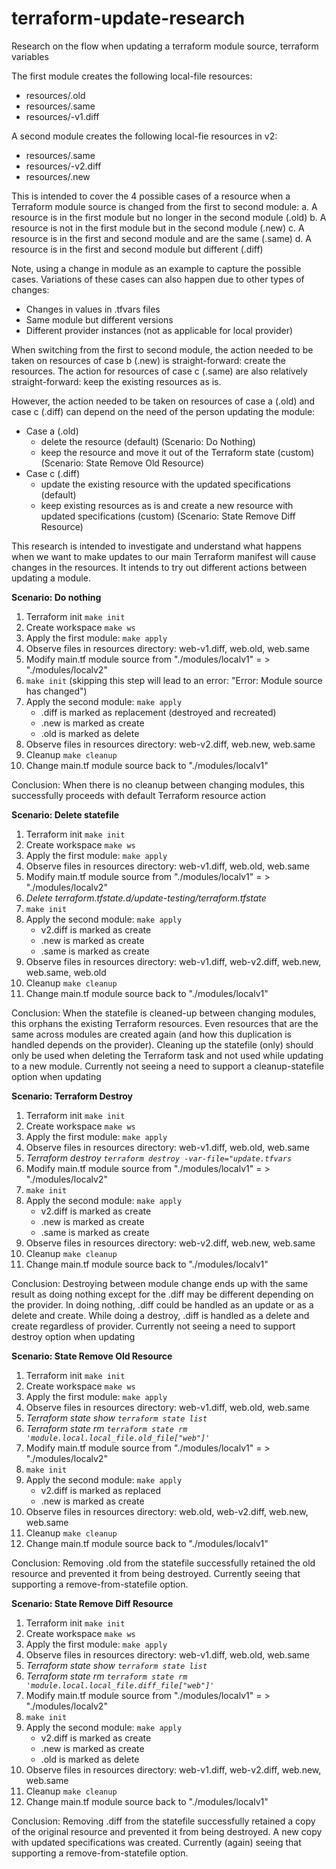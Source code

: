 # terraform-update-research
Research on the flow when updating a terraform module source, terraform variables

The first module creates the following local-file resources:
 - resources/<filename>.old
 - resources/<filename>.same
 - resources/<filename>-v1.diff

A second module creates the following local-fie resources in v2:
 - resources/<filename>.same
 - resources/<filename>-v2.diff
 - resources/<filename>.new

This is intended to cover the 4 possible cases of a resource when a Terraform
module source is changed from the first to second module:
 a. A resource is in the first module but no longer in the second module (.old)
 b. A resource is not in the first module but in the second module (.new)
 c. A resource is in the first and second module and are the same (.same)
 d. A resource is in the first and second module but different (.diff)

Note, using a change in module as an example to capture the possible cases.
Variations of these cases can also happen due to other types of changes:
 - Changes in values in .tfvars files
 - Same module but different versions
 - Different provider instances (not as applicable for local provider)


When switching from the first to second module, the action needed to be taken on resources of case b (.new) is straight-forward: create the resources. The action
for resources of case c (.same) are also relatively straight-forward: keep the
existing resources as is.

However, the action needed to be taken on resources of case a (.old) and
case c (.diff) can depend on the need of the person updating the module:
 - Case a (.old)
     - delete the resource (default) (Scenario: Do Nothing)
     - keep the resource and move it out of the Terraform state (custom)
     (Scenario: State Remove Old Resource)
 - Case c (.diff)
     - update the existing resource with the updated specifications (default)
     - keep existing resources as is and create a new resource with updated
     specifications (custom) (Scenario: State Remove Diff Resource)

This research is intended to investigate and understand what happens when we want to
make updates to our main Terraform manifest will cause changes in the resources.
It intends to try out different actions between updating a module.

**Scenario: Do nothing**

1. Terraform init `make init`
1. Create workspace `make ws`
1. Apply the first module: `make apply`
1. Observe files in resources directory: web-v1.diff, web.old, web.same
1. Modify main.tf module source from "./modules/localv1" = > "./modules/localv2"
1. `make init` (skipping this step will lead to an error: "Error: Module source has changed")
1. Apply the second module: `make apply`
    - .diff is marked as replacement (destroyed and recreated)
    - .new is marked as create
    - .old is marked as delete
1. Observe files in resources directory: web-v2.diff, web.new, web.same
1. Cleanup `make cleanup`
1. Change main.tf module source back to "./modules/localv1"

Conclusion: When there is no cleanup between changing modules, this successfully
proceeds with default Terraform resource action

**Scenario: Delete statefile**

1. Terraform init `make init`
1. Create workspace `make ws`
1. Apply the first module: `make apply`
1. Observe files in resources directory: web-v1.diff, web.old, web.same
1. Modify main.tf module source from "./modules/localv1" = > "./modules/localv2"
1. _Delete terraform.tfstate.d/update-testing/terraform.tfstate_
1. `make init`
1. Apply the second module: `make apply`
    - v2.diff is marked as create
    - .new is marked as create
    - .same is marked as create
1. Observe files in resources directory: web-v1.diff, web-v2.diff, web.new,
web.same, web.old
1. Cleanup `make cleanup`
1. Change main.tf module source back to "./modules/localv1"

Conclusion: When the statefile is cleaned-up between changing modules, this orphans
the existing Terraform resources. Even resources that are the same across modules
are created again (and how this duplication is handled depends on the provider).
Cleaning up the statefile (only) should only be used when deleting the Terraform task
and not used while updating to a new module. Currently not seeing a need to support
a cleanup-statefile option when updating

**Scenario: Terraform Destroy**

1. Terraform init `make init`
1. Create workspace `make ws`
1. Apply the first module: `make apply`
1. Observe files in resources directory: web-v1.diff, web.old, web.same
1. _Terraform destroy `terraform destroy -var-file="update.tfvars`_
1. Modify main.tf module source from "./modules/localv1" = > "./modules/localv2"
1. `make init`
1. Apply the second module: `make apply`
    - v2.diff is marked as create
    - .new is marked as create
    - .same is marked as create
1. Observe files in resources directory: web-v2.diff, web.new, web.same
1. Cleanup `make cleanup`
1. Change main.tf module source back to "./modules/localv1"

Conclusion: Destroying between module change ends up with the same result as
doing nothing except for the .diff may be different depending on the provider.
In doing nothing, .diff could be handled as an update or as a delete and create.
While doing a destroy, .diff is handled as a delete and create regardless of
provider. Currently not seeing a need to support destroy option when updating

**Scenario: State Remove Old Resource**

1. Terraform init `make init`
1. Create workspace `make ws`
1. Apply the first module: `make apply`
1. Observe files in resources directory: web-v1.diff, web.old, web.same
1. _Terraform state show `terraform state list`_
1. _Terraform state rm `terraform state rm 'module.local.local_file.old_file["web"]'`_
1. Modify main.tf module source from "./modules/localv1" = > "./modules/localv2"
1. `make init`
1. Apply the second module: `make apply`
    - v2.diff is marked as replaced
    - .new is marked as create
1. Observe files in resources directory: web.old, web-v2.diff, web.new, web.same
1. Cleanup `make cleanup`
1. Change main.tf module source back to "./modules/localv1"

Conclusion: Removing .old from the statefile successfully retained the old
resource and prevented it from being destroyed. Currently seeing that supporting
a remove-from-statefile option.

**Scenario: State Remove Diff Resource**

1. Terraform init `make init`
1. Create workspace `make ws`
1. Apply the first module: `make apply`
1. Observe files in resources directory: web-v1.diff, web.old, web.same
1. _Terraform state show `terraform state list`_
1. _Terraform state rm `terraform state rm 'module.local.local_file.diff_file["web"]'`_
1. Modify main.tf module source from "./modules/localv1" = > "./modules/localv2"
1. `make init`
1. Apply the second module: `make apply`
    - v2.diff is marked as create
    - .new is marked as create
    - .old is marked as delete
1. Observe files in resources directory: web-v1.diff, web-v2.diff, web.new, web.same
1. Cleanup `make cleanup`
1. Change main.tf module source back to "./modules/localv1"

Conclusion: Removing .diff from the statefile successfully retained a copy of the
original resource and prevented it from being destroyed. A new copy with updated
specifications was created. Currently (again) seeing that supporting a
remove-from-statefile option.
